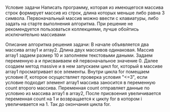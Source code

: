 Условие задачи
Написать программу, которая из имеющегося массива строк формирует массив из строк, длина которых меньше либо равна 3 символа. Первоначальный массив можно ввести с клавиатуры, либо задать на старте выполнения алгоритма. При решение не рекомендуется пользоваться коллекциями, лучше обойтись исключительно массивами

Описание алгоритма решения задачи:
В начале  объявляется два массива array1 и array2. Длина двух массивов одинаковая. Массив array1 задаем размер 10 и заполняем текстовыми даными. Задаем переменную a и присваиваем ей первоначальное значение 0. Далее создаем метод massive и в нем запускаем цикл for, который в массиве array1 просматривает все элементы. Внутри цикла for помещаем условие if, которое осуществляет проверка условия "<=3", если условие подходит элемент array1 массива заносится в переменную count второго массива. Переменная count отправляет данные по условию из массива array1 в array2, После присвоения увеличивается переменная count на 1 и возвращается к циклу for в котором i увеличивается на 1. Так до окончания цикла for.